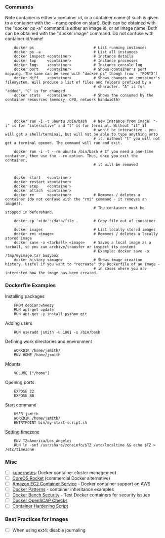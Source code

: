### Commands

Note container is either a container id, or a container name (if such is given to a container with the --name option on start). Both can be obtained with the "docker ps -a" command is either an image id, or an image name. Both can be obtained with the "docker image" command. Do not confuse with container id/name!
```shell
    docker ps                           # List running instances
    docker ps -a                        # List all instances
    docker inspect <container>          # Instance details
    docker top     <container>          # Instance processes
    docker logs    <container>          # Instance console log
    docker port    <container>          # Shows container's port mapping. The same can be seen with "docker ps" though (row - "PORTS")
    docker diff    <container>          # Shows changes on container's filesystem. Will produce a list of files and folders prefixed by a
                                        # character. "A" is for "added", "C" is for changed.
    docker stats   <container>          # Shows the consumed by the container resources (memory, CPU, network bandwidth)
    
    
                                          

    docker run -i -t ubuntu /bin/bash   # New instance from image. "-i" is for "interactive" and "t" is for terminal. Without "it" it
                                        # won't be interactive - you will get a shell/terminal, but will not be able to type anything onto 
                                        # it. Without "t" you will not get a terminal opened. The command will run and exit.
                                        
    docker run -i -t --rm ubuntu /bin/bash # If you need a one-time container, then use the --rm option. Thus, once you exit the container,
                                        # it will be removed                                  
                                         

    docker start   <container>
    docker restart <container>
    docker stop    <container>
    docker attach  <container>
    docker rm      <container>          # Removes / deletes a container (do not confuse with the "rmi" command - it removes an image!).
                                        # The container must be stopped in beforehand.

    docker cp '<id>':/data/file .       # Copy file out of container

    docker images                       # List locally stored images
    docker rmi <image>                  # Removes / deletes a locally stored image
    docker save -o <tarball> <image>    # Saves a local image as a tarball, so you can archive/transfer or inspect its content
                                        # Example: docker save -o /tmp/myimage.tar busybox
    docker history <image>              # Shows image creation history. Useful if you want to "recreate" the Dockerfile of an image -
                                        # in cases where you are interested how the image has been created.
```
### Dockerfile Examples

Installing packages
```shell
    FROM debian:wheezy
    RUN apt-get update
    RUN apt-get -y install python git
```
Adding users
```shell
    RUN useradd jsmith -u 1001 -s /bin/bash
```
Defining work directories and environment
```shell
    WORKDIR /home/jsmith/
    ENV HOME /home/jsmith
```
Mounts
```shell
    VOLUME ["/home"]
```
Opening ports
```shell
    EXPOSE 22
    EXPOSE 80
```
Start command
```shell
    USER jsmith
    WORKDIR /home/jsmith/
    ENTRYPOINT bin/my-start-script.sh
```    
[Setting timezone](https://serverfault.com/a/683651)
```shell
    ENV TZ=America/Los_Angeles
    RUN ln -snf /usr/share/zoneinfo/$TZ /etc/localtime && echo $TZ > /etc/timezone
```

### Misc

- [ ]  [kubernetes](https://github.com/googlecloudplatform/kubernetes):
    Docker container cluster management
- [ ]  [CoreOS Rocket](https://coreos.com/blog/rocket/) (commercial Docker
    alternative)
- [ ]   [Amazon EC2 Container Service](http://aws.amazon.com/ecs/) - Docker
    container support on AWS
- [ ]   [Docker Patterns](http://www.hokstad.com/docker/patterns) -
    container inheritance examples
- [ ]   [Docker Bench
    Security](https://github.com/docker/docker-bench-security) - Test
    Docker containers for security issues
- [ ]   [Docker OpenSCAP
    Checks](https://github.com/OpenSCAP/container-compliance)
- [ ]   [Container Hardening
    Script](https://gist.github.com/jumanjiman/f9d3db977846c163df12)

### Best Practices for Images

- [ ] When using ext4: disable journaling

